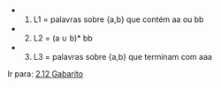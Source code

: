 - 1. L1 = palavras sobre {a,b} que contém aa ou bb
- 2. L2 = (a ∪ b)* bb
- 3. L3 = palavras sobre {a,b} que terminam com aaa

Ir para: [2.12 Gabarito](12-gabarito-afnd.md)